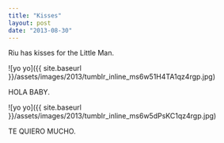 ```yaml
---
title: "Kisses"
layout: post
date: "2013-08-30"
---
```


Riu has kisses for the Little Man.

![yo yo]({{ site.baseurl }}/assets/images/2013/tumblr_inline_ms6w51H4TA1qz4rgp.jpg)

HOLA BABY.

![yo yo]({{ site.baseurl }}/assets/images/2013/tumblr_inline_ms6w5dPsKC1qz4rgp.jpg)

TE QUIERO MUCHO.
